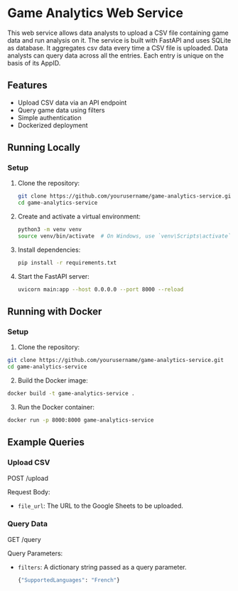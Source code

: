 # Game Analytics Web Service

This web service allows data analysts to upload a CSV file containing game data and run analysis on it. 
The service is built with FastAPI and uses SQLite as database. It aggregates csv data every time a CSV file is uploaded. Data analysts can query data across all the entries. Each entry is unique on the basis of its AppID.

## Features

- Upload CSV data via an API endpoint
- Query game data using filters
- Simple authentication
- Dockerized deployment


## Running Locally

### Setup

1. Clone the repository:
    ```sh
    git clone https://github.com/yourusername/game-analytics-service.git
    cd game-analytics-service
    ```

2. Create and activate a virtual environment:
    ```sh
    python3 -m venv venv
    source venv/bin/activate  # On Windows, use `venv\Scripts\activate`
    ```

3. Install dependencies:
    ```sh
    pip install -r requirements.txt
    ```

4. Start the FastAPI server:
    ```sh
    uvicorn main:app --host 0.0.0.0 --port 8000 --reload
    ```


## Running with Docker

### Setup

1. Clone the repository:
  ```sh
  git clone https://github.com/yourusername/game-analytics-service.git
  cd game-analytics-service
  ```

2. Build the Docker image:
  ```sh
  docker build -t game-analytics-service .
  ```

3. Run the Docker container:
  ```sh
  docker run -p 8000:8000 game-analytics-service
  ```


## Example Queries

### Upload CSV

POST /upload

Request Body:
- `file_url`: The URL to the Google Sheets to be uploaded.

### Query Data

GET /query

Query Parameters:
- `filters`: A dictionary string passed as a query parameter.
  ```sh
  {"SupportedLanguages": "French"}
  ```
